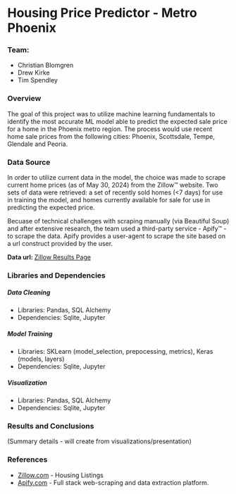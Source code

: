 # Housing Price Predictor - Metro Phoenix

<h3>Team:</h3>
<ul>
    <li>Christian Blomgren</li>
    <li>Drew Kirke</li>
    <li>Tim Spendley
</ul>

<h3>Overview</h3>
<P>The goal of this project was to utilize machine learning fundamentals to identify the most accurate ML model able 
to predict the expected sale price for a home in the Phoenix metro region. The process would use recent home sale prices from the following cities: Phoenix, Scottsdale, Tempe, Glendale and Peoria.</p>

<h3>Data Source</h3>

<p>In order to utilize current data in the model, the choice was made to scrape current home prices (as of May 30, 2024) from the Zillow&trade; website. Two sets of data were retrieved: a set of recently sold homes (&lt;7 days) for use in training the model, and homes currently available for sale for use in predicting the expected price.<p>

<p>Becuase of technical challenges with scraping manually (via Beautiful Soup) and after extensive research, the team used a third-party service - Apify&trade; - to scrape the data. Apify provides a user-agent to scrape the site based on a url construct provided by the user.</p>

<b>Data url: </b><a href="https://www.zillow.com/phoenix-az/sold/?searchQueryState=%7B%22pagination%22%3A%7B%7D%2C%22isMapVisible%22%3Atrue%2C%22mapBounds%22%3A%7B%22west%22%3A-112.63061986914062%2C%22east%22%3A-111.55121313085937%2C%22south%22%3A33.28514328583089%2C%22north%22%3A33.925649143779%7D%2C%22regionSelection%22%3A%5B%7B%22regionId%22%3A40326%2C%22regionType%22%3A6%7D%2C%7B%22regionId%22%3A47958%2C%22regionType%22%3A6%7D%2C%7B%22regionId%22%3A54346%2C%22regionType%22%3A6%7D%2C%7B%22regionId%22%3A18298%2C%22regionType%22%3A6%7D%2C%7B%22regionId%22%3A40298%2C%22regionType%22%3A6%7D%5D%2C%22filterState%22%3A%7B%22sort%22%3A%7B%22value%22%3A%22globalrelevanceex%22%7D%2C%22ah%22%3A%7B%22value%22%3Atrue%7D%2C%22rs%22%3A%7B%22value%22%3Atrue%7D%2C%22fsba%22%3A%7B%22value%22%3Afalse%7D%2C%22fsbo%22%3A%7B%22value%22%3Afalse%7D%2C%22nc%22%3A%7B%22value%22%3Afalse%7D%2C%22cmsn%22%3A%7B%22value%22%3Afalse%7D%2C%22auc%22%3A%7B%22value%22%3Afalse%7D%2C%22fore%22%3A%7B%22value%22%3Afalse%7D%7D%2C%22isListVisible%22%3Atrue%7D">Zillow Results Page</a>

<h3>Libraries and Dependencies</h3>
<h5>Data Cleaning</h5>
<ul>
    <li>Libraries: Pandas, SQL Alchemy</li>
    <li>Dependencies: Sqlite, Jupyter</li>
</ul>
<h5>Model Training</h5>
<ul>
    <li>Libraries: SKLearn (model_selection, prepocessing, metrics), Keras (models, layers)</li>
    <li>Dependencies: Sqlite, Jupyter</li>
</ul>
<h5>Visualization</h5>
<ul>
    <li>Libraries: Pandas, SQL Alchemy</li>
    <li>Dependencies: Sqlite, Jupyter</li>
</ul>


<h3>Results and Conclusions</h3>
<p>(Summary details - will create from visualizations/presentation)</p>


<h3>References</h3>
<ul>
    <li><a href="https://www.zillow.com/">Zillow.com</a> - Housing Listings
    <li><a href="https://apify.com/">Apify.com</a> - Full stack web-scraping and data extraction platform.
<ul>
